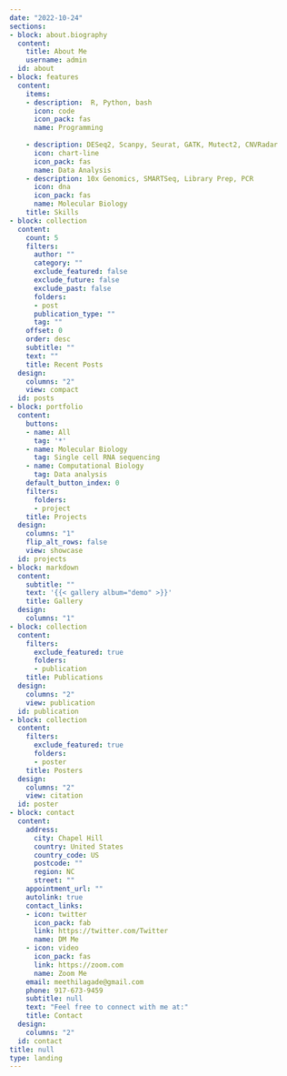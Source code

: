 ```yaml
---
date: "2022-10-24"
sections:
- block: about.biography
  content:
    title: About Me
    username: admin
  id: about
- block: features
  content:
    items:
    - description:  R, Python, bash
      icon: code
      icon_pack: fas
      name: Programming 
  
    - description: DESeq2, Scanpy, Seurat, GATK, Mutect2, CNVRadar
      icon: chart-line
      icon_pack: fas
      name: Data Analysis
    - description: 10x Genomics, SMARTSeq, Library Prep, PCR
      icon: dna
      icon_pack: fas
      name: Molecular Biology
    title: Skills
- block: collection
  content:
    count: 5
    filters:
      author: ""
      category: ""
      exclude_featured: false
      exclude_future: false
      exclude_past: false
      folders:
      - post
      publication_type: ""
      tag: ""
    offset: 0
    order: desc
    subtitle: ""
    text: ""
    title: Recent Posts
  design:
    columns: "2"
    view: compact
  id: posts
- block: portfolio
  content:
    buttons:
    - name: All
      tag: '*'
    - name: Molecular Biology 
      tag: Single cell RNA sequencing
    - name: Computational Biology
      tag: Data analysis
    default_button_index: 0
    filters:
      folders:
      - project
    title: Projects
  design:
    columns: "1"
    flip_alt_rows: false
    view: showcase
  id: projects
- block: markdown
  content:
    subtitle: ""
    text: '{{< gallery album="demo" >}}'
    title: Gallery
  design:
    columns: "1"
- block: collection
  content:
    filters:
      exclude_featured: true
      folders:
      - publication
    title: Publications
  design:
    columns: "2"
    view: publication
  id: publication
- block: collection
  content:
    filters:
      exclude_featured: true
      folders:
      - poster
    title: Posters
  design:
    columns: "2"
    view: citation
  id: poster
- block: contact
  content:
    address:
      city: Chapel Hill
      country: United States
      country_code: US
      postcode: ""
      region: NC
      street: ""
    appointment_url: ""
    autolink: true
    contact_links:
    - icon: twitter
      icon_pack: fab
      link: https://twitter.com/Twitter
      name: DM Me
    - icon: video
      icon_pack: fas
      link: https://zoom.com
      name: Zoom Me
    email: meethilagade@gmail.com
    phone: 917-673-9459
    subtitle: null
    text: "Feel free to connect with me at:" 
    title: Contact
  design:
    columns: "2"
  id: contact
title: null
type: landing
---
```

